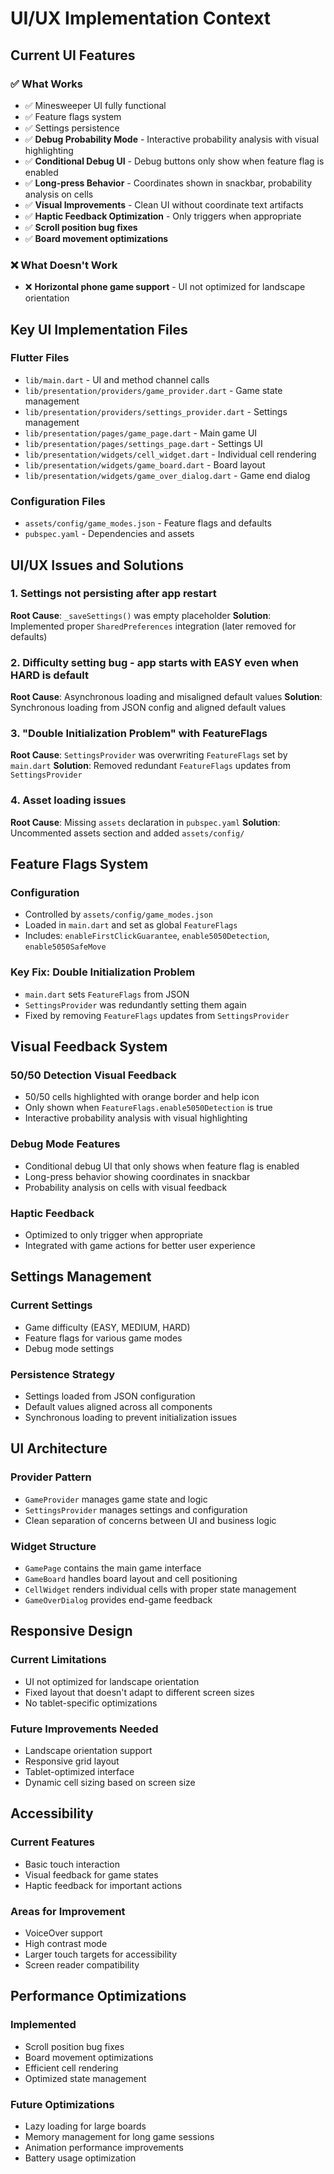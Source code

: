 # UI/UX Implementation Context

## Current UI Features

### ✅ **What Works**
- ✅ Minesweeper UI fully functional
- ✅ Feature flags system
- ✅ Settings persistence
- ✅ **Debug Probability Mode** - Interactive probability analysis with visual highlighting
- ✅ **Conditional Debug UI** - Debug buttons only show when feature flag is enabled
- ✅ **Long-press Behavior** - Coordinates shown in snackbar, probability analysis on cells
- ✅ **Visual Improvements** - Clean UI without coordinate text artifacts
- ✅ **Haptic Feedback Optimization** - Only triggers when appropriate
- ✅ **Scroll position bug fixes**
- ✅ **Board movement optimizations**

### ❌ **What Doesn't Work**
- ❌ **Horizontal phone game support** - UI not optimized for landscape orientation

## Key UI Implementation Files

### Flutter Files
- `lib/main.dart` - UI and method channel calls
- `lib/presentation/providers/game_provider.dart` - Game state management
- `lib/presentation/providers/settings_provider.dart` - Settings management
- `lib/presentation/pages/game_page.dart` - Main game UI
- `lib/presentation/pages/settings_page.dart` - Settings UI
- `lib/presentation/widgets/cell_widget.dart` - Individual cell rendering
- `lib/presentation/widgets/game_board.dart` - Board layout
- `lib/presentation/widgets/game_over_dialog.dart` - Game end dialog

### Configuration Files
- `assets/config/game_modes.json` - Feature flags and defaults
- `pubspec.yaml` - Dependencies and assets

## UI/UX Issues and Solutions

### 1. Settings not persisting after app restart
**Root Cause**: `_saveSettings()` was empty placeholder
**Solution**: Implemented proper `SharedPreferences` integration (later removed for defaults)

### 2. Difficulty setting bug - app starts with EASY even when HARD is default
**Root Cause**: Asynchronous loading and misaligned default values
**Solution**: Synchronous loading from JSON config and aligned default values

### 3. "Double Initialization Problem" with FeatureFlags
**Root Cause**: `SettingsProvider` was overwriting `FeatureFlags` set by `main.dart`
**Solution**: Removed redundant `FeatureFlags` updates from `SettingsProvider`

### 4. Asset loading issues
**Root Cause**: Missing `assets` declaration in `pubspec.yaml`
**Solution**: Uncommented assets section and added `assets/config/`

## Feature Flags System

### Configuration
- Controlled by `assets/config/game_modes.json`
- Loaded in `main.dart` and set as global `FeatureFlags`
- Includes: `enableFirstClickGuarantee`, `enable5050Detection`, `enable5050SafeMove`

### Key Fix: Double Initialization Problem
- `main.dart` sets `FeatureFlags` from JSON
- `SettingsProvider` was redundantly setting them again
- Fixed by removing `FeatureFlags` updates from `SettingsProvider`

## Visual Feedback System

### 50/50 Detection Visual Feedback
- 50/50 cells highlighted with orange border and help icon
- Only shown when `FeatureFlags.enable5050Detection` is true
- Interactive probability analysis with visual highlighting

### Debug Mode Features
- Conditional debug UI that only shows when feature flag is enabled
- Long-press behavior showing coordinates in snackbar
- Probability analysis on cells with visual feedback

### Haptic Feedback
- Optimized to only trigger when appropriate
- Integrated with game actions for better user experience

## Settings Management

### Current Settings
- Game difficulty (EASY, MEDIUM, HARD)
- Feature flags for various game modes
- Debug mode settings

### Persistence Strategy
- Settings loaded from JSON configuration
- Default values aligned across all components
- Synchronous loading to prevent initialization issues

## UI Architecture

### Provider Pattern
- `GameProvider` manages game state and logic
- `SettingsProvider` manages settings and configuration
- Clean separation of concerns between UI and business logic

### Widget Structure
- `GamePage` contains the main game interface
- `GameBoard` handles board layout and cell positioning
- `CellWidget` renders individual cells with proper state management
- `GameOverDialog` provides end-game feedback

## Responsive Design

### Current Limitations
- UI not optimized for landscape orientation
- Fixed layout that doesn't adapt to different screen sizes
- No tablet-specific optimizations

### Future Improvements Needed
- Landscape orientation support
- Responsive grid layout
- Tablet-optimized interface
- Dynamic cell sizing based on screen size

## Accessibility

### Current Features
- Basic touch interaction
- Visual feedback for game states
- Haptic feedback for important actions

### Areas for Improvement
- VoiceOver support
- High contrast mode
- Larger touch targets for accessibility
- Screen reader compatibility

## Performance Optimizations

### Implemented
- Scroll position bug fixes
- Board movement optimizations
- Efficient cell rendering
- Optimized state management

### Future Optimizations
- Lazy loading for large boards
- Memory management for long game sessions
- Animation performance improvements
- Battery usage optimization